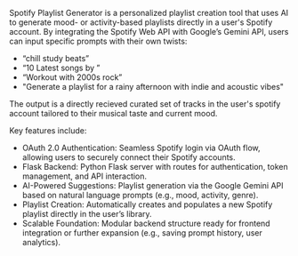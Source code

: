 Spotify Playlist Generator is a personalized playlist creation tool that uses AI to generate mood- or activity-based playlists directly in a user's Spotify account. 
By integrating the Spotify Web API with Google’s Gemini API, users can input specific prompts with their own twists:

- “chill study beats”
- “10 Latest songs by <artist name>”
- “Workout with 2000s rock”
- "Generate a playlist for a rainy afternoon with indie and acoustic vibes"

The output is a directly recieved curated set of tracks in the user's spotify account tailored to their musical taste and current mood.

Key features include:
- OAuth 2.0 Authentication: Seamless Spotify login via OAuth flow, allowing users to securely connect their Spotify accounts.
- Flask Backend: Python Flask server with routes for authentication, token management, and API interaction.
- AI-Powered Suggestions: Playlist generation via the Google Gemini API based on natural language prompts (e.g., mood, activity, genre).
- Playlist Creation: Automatically creates and populates a new Spotify playlist directly in the user’s library.
- Scalable Foundation: Modular backend structure ready for frontend integration or further expansion (e.g., saving prompt history, user analytics).


